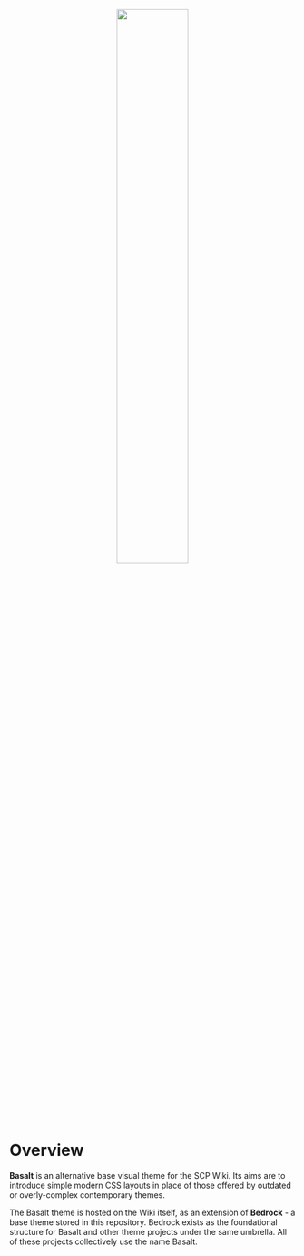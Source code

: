 <p align="center">
<img src="https://basalt-team.github.io/Basalt/basalt-theme-logo.svg" width="50%">
</p>

<h1>Overview</h1>

**Basalt** is an alternative base visual theme for the SCP Wiki. Its aims are to introduce simple modern CSS layouts in place of those offered by outdated or overly-complex contemporary themes.

The Basalt theme is hosted on the Wiki itself, as an extension of **Bedrock** - a base theme stored in this repository. Bedrock exists as the foundational structure for Basalt and other theme projects under the same umbrella. All of these projects collectively use the name Basalt.
